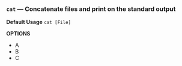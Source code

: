 ### `cat` — Concatenate files and print on the standard output

**Default Usage**
	`cat [File]` 

**OPTIONS**
- A
- B
- C
